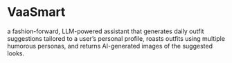 # VaaSmart
a fashion-forward, LLM-powered assistant that generates daily outfit suggestions tailored to a user’s personal profile, roasts outfits using multiple humorous personas, and returns AI-generated images of the suggested looks. 
